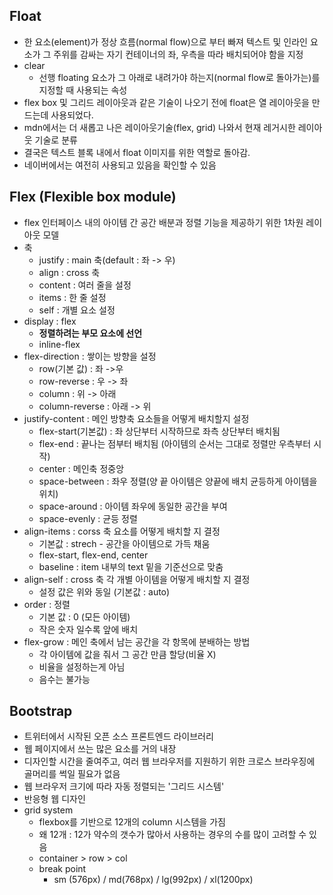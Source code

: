 ## Float

- 한 요소(element)가 정상 흐름(normal flow)으로 부터 빠져 텍스트 및 인라인 요소가 그 주위를 감싸는 자기 컨테이너의 좌, 우측을 따라 배치되어야 함을 지정
- clear
  - 선행 floating 요소가 그 아래로 내려가야 하는지(normal flow로 돌아가는)를 지정할 때 사용되는 속성
- flex box 및 그리드 레이아웃과 같은 기술이 나오기 전에 float은 열 레이아웃을 만드는데 사용되었다.
- mdn에서는 더 새롭고 나은 레이아웃기술(flex, grid) 나와서 현재 레거시한 레이아웃 기술로 분류
- 결국은 텍스트 블록 내에서 float 이미지를 위한 역할로 돌아감.
- 네이버에서는 여전히 사용되고 있음을  확인할 수 있음



## Flex (Flexible box module)

- flex 인터페이스 내의 아이템 간 공간 배분과 정렬 기능을 제공하기 위한 1차원 레이아웃 모델
- 축
  - justify : main 축(default : 좌 -> 우)
  - align : cross 축
  - content : 여러 줄을 설정
  - items : 한 줄 설정
  - self : 개별 요소 설정
- display : flex
  - **정렬하려는 부모 요소에 선언**
  - inline-flex
- flex-direction : 쌓이는 방향을 설정
  - row(기본 값) : 좌 ->우
  - row-reverse : 우 -> 좌
  - column : 위 -> 아래
  - column-reverse : 아래 -> 위
- justify-content : 메인 방향축 요소들을 어떻게 배치할지 설정
  - flex-start(기본값) : 좌 상단부터 시작하므로 좌측 상단부터 배치됨
  - flex-end : 끝나는 점부터 배치됨 (아이템의 순서는 그대로 정렬만 우측부터 시작)
  - center : 메인축 정중앙
  - space-between : 좌우 정렬(양 끝 아이템은 양끝에 배치 균등하게 아이템을 위치)
  - space-around : 아이템 좌우에 동일한 공간을 부여
  - space-evenly : 균등 정렬
- align-items : corss 축 요소를 어떻게 배치할 지 결정
  - 기본값 : strech - 공간을 아이템으로 가득 채움
  - flex-start, flex-end, center
  - baseline : item 내부의 text 밑을 기준선으로 맞춤
- align-self : cross 축 각 개별 아이템을 어떻게 배치할 지 결정
  - 설정 값은 위와 동일 (기본값 : auto)
- order : 정렬
  - 기본 값 : 0 (모든 아이템)
  - 작은 숫자 일수록 앞에 배치
- flex-grow : 메인 축에서 남는 공간을 각 항목에 분배하는 방법
  - 각 아이템에 값을 줘서 그 공간 만큼 할당(비율 X)
  - 비율을 설정하는게 아님
  - 음수는 불가능



## Bootstrap

- 트위터에서 시작된 오픈 소스 프론트엔드 라이브러리
- 웹 페이지에서 쓰는 많은 요소를 거의 내장
- 디자인할 시간을 줄여주고, 여러 웹 브라우저를 지원하기 위한 크로스 브라우징에 골머리를 썩일 필요가 없음
- 웹 브라우저 크기에 따라 자동 정렬되는 '그리드 시스템'
- 반응형 웹 디자인
- grid system
  - flexbox를 기반으로 12개의 column 시스템을 가짐
  - 왜 12개 : 12가 약수의 갯수가 많아서 사용하는 경우의 수를 많이 고려할 수 있음
  - container > row > col
  - break point
    - sm (576px) / md(768px) / lg(992px) / xl(1200px)

